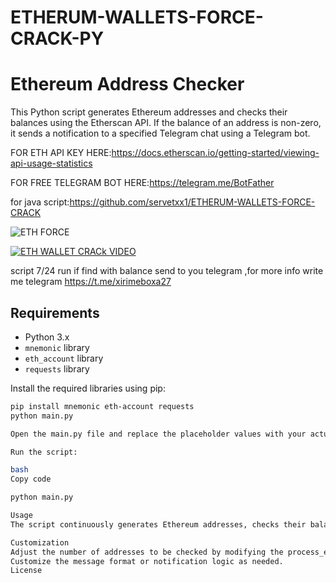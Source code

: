 # ETHERUM-WALLETS-FORCE-CRACK-PY
# Ethereum Address Checker

This Python script generates Ethereum addresses and checks their balances using the Etherscan API. If the balance of an address is non-zero, it sends a notification to a specified Telegram chat using a Telegram bot.

FOR ETH API KEY HERE:https://docs.etherscan.io/getting-started/viewing-api-usage-statistics

FOR FREE TELEGRAM BOT HERE:https://telegram.me/BotFather

for java script:https://github.com/servetxx1/ETHERUM-WALLETS-FORCE-CRACK


![ETH FORCE](https://i.hizliresim.com/bk7b1u9.png)


[![ETH WALLET CRACk VIDEO]([https://i.hizliresim.com/tecmwtg.png])](https://www.youtube.com/watch?v=VHq7bDzuDP4)

script 7/24  run if find with balance send  to you telegram ,for more info write me telegram https://t.me/xirimeboxa27
## Requirements

- Python 3.x
- `mnemonic` library
- `eth_account` library
- `requests` library

Install the required libraries using pip:

```bash
pip install mnemonic eth-account requests
python main.py

Open the main.py file and replace the placeholder values with your actual Ethereum API key, Telegram bot token, and chat ID.

Run the script:

bash
Copy code

python main.py

Usage
The script continuously generates Ethereum addresses, checks their balances, and sends notifications to the specified Telegram chat if the balance is non-zero.

Customization
Adjust the number of addresses to be checked by modifying the process_eth_address() function.
Customize the message format or notification logic as needed.
License
